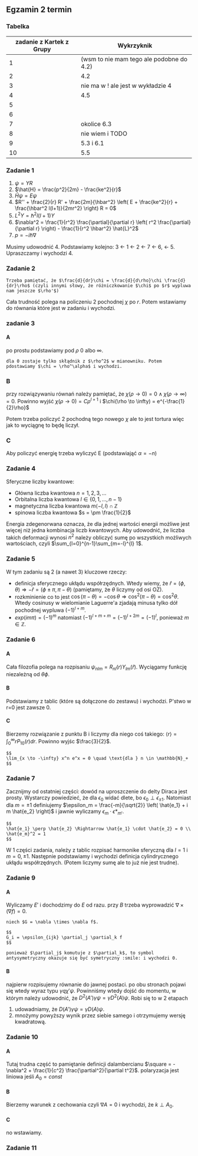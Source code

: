 ## Egzamin 2 termin

### Tabelka

| zadanie z Kartek z Grupy | Wykrzyknik                                      |
|--------------------------|-------------------------------------------------|
| 1                        | (wsm to nie mam tego ale podobne do 4.2)        |
| 2                        | 4.2                                             |
| 3                        | nie ma w ! ale jest w wykładzie 4               |
| 4                        | 4.5                                             |
| 5                        |                                                 |
| 6                        |                                                 |
| 7                        | okolice 6.3                                     |
| 8                        | nie wiem i TODO                                 |
| 9                        | 5.3 i 6.1                                       |
| 10                       | 5.5                                             |

### Zadanie 1
1. $\psi = Y R$
2. $\hat{H} = \frac{p^2}{2m} - \frac{ke^2}{r}$
3. $\hat{H}\psi = E \psi$
4. $R'' + \frac{2}{r} R' + \frac{2m}{\hbar^2} \left( E + \frac{ke^2}{r} + \frac{\hbar^2 l(l+1)}{2mr^2} \right) R = 0$
5. $L^2 Y = \hbar^2 l(l+1)Y$
6. $\nabla^2 = \frac{1}{r^2} \frac{\partial}{\partial r} \left( r^2 \frac{\partial}{\partial r} \right) - \frac{1}{r^2 \hbar^2} \hat{L}^2$
7. $p = -i \hbar \nabla$

Musimy udowodnić 4. Podstawiamy kolejno:
3 <- 1 <- 2 <- 7 <- 6, <- 5. Upraszczamy i wychodzi 4.

### Zadanie 2

```{important}
Trzeba pamiętać, że $\frac{d}{dr}\chi = \frac{d}{d\rho}\chi \frac{d}{dr}\rho$ (czyli innymi słowy, że różniczkowanie $\chi$ po $r$ wypluwa nam jeszcze $\rho'$)
```

Cała trudność polega na policzeniu 2 pochodnej $\chi$ po $r$. Potem wstawiamy do równania które jest w zadaniu i wychodzi.

### zadanie 3
#### A
po prostu podstawiamy pod $\rho$ 0 albo $\infty$.
```{tip}
dla 0 zostaje tylko skłądnik z $\rho^2$ w mianowniku. Potem pdostawiamy $\chi = \rho^\alpha$ i wychodzi.
```

### B
przy rozwiązywaniu równań należy pamiętać, że $\chi(\rho \to 0) = 0 \land \chi(\rho \to \infty) = 0$.
Powinno wyjść $\chi(\rho \to 0) = C \rho^{l+1}$ i $\chi(\rho \to \infty) = e^{-\frac{1}{2}\rho}$

Potem trzeba policzyć 2 pochodną tego nowego $\chi$ ale to jest tortura więc jak to wyciągnę to będę liczył.

### C

Aby policzyć energię trzeba wyliczyć E (podstawiająć $\alpha = -n$)

### Zadanie 4

Sferyczne liczby kwantowe:
- Główna liczba kwantowa $n = 1, 2, 3, \ldots$
- Orbitalna liczba kwantowa $l \in \{0, 1, \ldots, n-1\}$
- magnetyczna liczba kwantowa $m \left< -l, l \right> \cap \mathbb{Z}$
- spinowa liczba kwantowa $s = \pm \frac{1}{2}$

Energia zdegenorwana oznacza, że dla jednej wartości energii możliwe jest więcej niż jedna kombinacja liczb kwantowych.
Aby udowodnić, że liczba takich deformacji wynosi $n^2$ należy obliczyć sumę po wszystkich możliwych wartościach, czyli $\sum_{l=0}^{n-1}\sum_{m=-l}^{l} 1$.

### Zadanie 5

W tym zadaniu są 2 (a nawet 3) kluczowe rzeczy:
- definicja sferycznego ukłądu współrzędnych. Wtedy wiemy, że $\hat{r} = (\phi, \theta) \Rightarrow -\hat{r} = (\phi \pm \pi, \pi - \theta)$ (pamiętamy, że $\theta$ liczymy od osi OZ).
- rozkminienie co to jest $\cos(\pi - \theta) = - \cos\theta \Rightarrow \cos^2(\pi - \theta) = \cos^2 \theta$. Wtedy cosinusy w wielomianie Laguerre'a zjadają minusa tylko dół pochodnej wypluwa $(-1)^{l+m}$.
- $exp(im\pi) = (-1)^m$ natomiast $(-1)^{l+m+m} = (-1)^{l+2m} = (-1)^l$, ponieważ $m \in \mathbb{Z}$.

### Zadanie 6
#### A

Cała filozofia polega na rozpisaniu $\psi_{nlm} = R_{nl}(r) Y_{lm}(\hat{r})$. Wyciągamy funkcję niezależną od $\theta \phi$.
#### B
Podstawiamy z tablic (które są dołączone do zestawu) i wychodzi. P'stwo w r=0 jest zawsze 0.
#### C
Bierzemy rozwiązanie z punktu B i liczymy dla niego coś takiego: $\left<r\right> = \int_0^\infty r P_{10}(r) dr$. Powinno wyjśc $\frac{3}{2}$.

```{tip}
$$
\lim_{x \to -\infty} x^n e^x = 0 \quad \text{dla } n \in \mathbb{N}_+
$$
```

### Zadanie 7

Zacznijmy od ostatniej części:
dowód na uproszczenie do delty Diraca jest prosty. Wystarczy powiedzieć, że dla $\epsilon_0$ widać dlete, bo $\epsilon_0 \perp \epsilon_{\pm 1}$.
Natomiast dla $m = \pm 1$ definiujemy $\epsilon_m = \frac{-m}{\sqrt{2}} \left( \hat{e_1} + i m \hat{e_2} \right)$ i jawnie wyliczamy $\epsilon_m \cdot \epsilon *_{m'}$.
```{tip}
$$
\hat{e_1} \perp \hat{e_2} \Rightarrow \hat{e_1} \cdot \hat{e_2} = 0 \\
\hat{e_m}^2 = 1
$$
```

W 1 części zadania, należy z tablic rozpisać harmonike sferyczną dla $l=1$ i $m=0, \pm 1$. Następnie podstawiamy i wychodzi definicja cylindrycznego ukłądu współrzędnych. (Potem liczymy sumę ale to już nie jest trudne).

### Zadanie 9
#### A
Wyliczamy $E'$ i dochodzimy do $E$ od razu. przy $B$ trzeba wyprowadzić $\nabla \times (\nabla f) = 0$.

```{tip}
niech $G = \nabla \times \nabla f$.

$$
G_i = \epsilon_{ijk} \partial_j \partial_k f
$$

ponieważ $\partial_j$ komutuje z $\partial_k$, to symbol antysymetryczny okazuje się być symetryczny :smile: i wychodzi 0.
```

#### B
najpierw rozpisujemy równanie do jawnej postaci.
po obu stronach pojawi się wtedy wyraz typu $\gamma q \chi' \psi$.
Powinniśmy wtedy dojść do momentu, w którym należy udowodnić, że $D^2(A')\gamma \psi = \gamma D^2(A) \psi$.
Robi się to w 2 etapach
1. udowadniamy, że $D(A')\gamma \psi = \gamma D(A)\psi$. 
2. mnożymy powyższy wynik przez siebie samego i otrzymujemy wersję kwadratową.

### Zadanie 10
#### A

Tutaj trudna część to pamiętanie definicji dalambercianu $\square = -\nabla^2 + \frac{1}{c^2} \frac{\partial^2}{\partial t^2}$.
polaryzacja jest liniowa jeśli $A_0 = const$

#### B
Bierzemy warunek z cechowania czyli $\nabla A = 0$ i wychodzi, że $k \perp A_0$.

#### C
no wstawiamy.
### Zadanie 11

